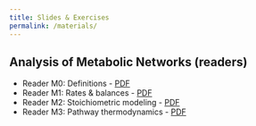 ```yaml
---
title: Slides & Exercises
permalink: /materials/
---
```


## Analysis of Metabolic Networks (readers)

- Reader M0: Definitions - [PDF](https://tp-watson.github.io/Teaching-Site/assets/pdfs/amn/amn-reader-m0-definitions.pdf)
- Reader M1: Rates & balances - [PDF](https://tp-watson.github.io/Teaching-Site/assets/pdfs/amn/amn-reader-m1-rates-balances.pdf)
- Reader M2: Stoichiometric modeling - [PDF](https://tp-watson.github.io/Teaching-Site/assets/pdfs/amn/amn-reader-m2-stoichiometric-modeling.pdf)
- Reader M3: Pathway thermodynamics - [PDF](https://tp-watson.github.io/Teaching-Site/assets/pdfs/amn/amn-reader-m3-thermodynamics.pdf)